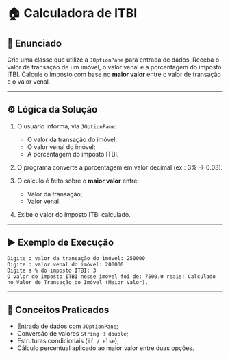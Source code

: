 # 🏠 Calculadora de ITBI

## 📌 Enunciado

Crie uma classe que utilize a `JOptionPane` para entrada de dados.
Receba o valor de transação de um imóvel, o valor venal e a porcentagem do imposto ITBI.
Calcule o imposto com base no **maior valor** entre o valor de transação e o valor venal.

---

## ⚙️ Lógica da Solução

1. O usuário informa, via `JOptionPane`:

   * O valor da transação do imóvel;
   * O valor venal do imóvel;
   * A porcentagem do imposto ITBI.
2. O programa converte a porcentagem em valor decimal (ex.: 3% → 0.03).
3. O cálculo é feito sobre o **maior valor** entre:

   * Valor da transação;
   * Valor venal.
4. Exibe o valor do imposto ITBI calculado.

---

## ▶️ Exemplo de Execução

```
Digite o valor da transação do imóvel: 250000
Digite o valor venal do imóvel: 200000
Digite a % do imposto ITBI: 3
O valor do imposto ITBI nesse imóvel foi de: 7500.0 reais! Calculado no Valor de Transação do Imóvel (Maior Valor).
```

---

## 🚀 Conceitos Praticados

* Entrada de dados com `JOptionPane`;
* Conversão de valores `String` → `double`;
* Estruturas condicionais (`if / else`);
* Cálculo percentual aplicado ao maior valor entre duas opções.
